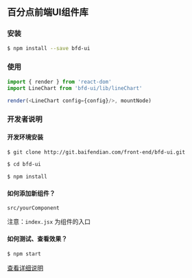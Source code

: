 ## 百分点前端UI组件库

### 安装

```sh
$ npm install --save bfd-ui
```

### 使用

```javascript
import { render } from 'react-dom'
import LineChart from 'bfd-ui/lib/lineChart'

render(<LineChart config={config}/>, mountNode)
```

### 开发者说明

#### 开发环境安装

```sh
$ git clone http://git.baifendian.com/front-end/bfd-ui.git

$ cd bfd-ui

$ npm install
```
#### 如何添加新组件？

`src/yourComponent`

注意：`index.jsx` 为组件的入口


#### 如何测试、查看效果？

```sh
$ npm start
```

[查看详细说明](site/README.md)